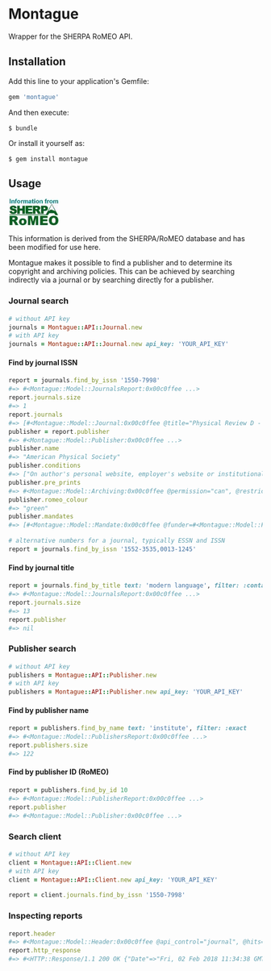# Montague

Wrapper for the SHERPA RoMEO API.

## Installation

Add this line to your application's Gemfile:

```ruby
gem 'montague'
```

And then execute:

    $ bundle

Or install it yourself as:

    $ gem install montague

## Usage

<a href="http://www.sherpa.ac.uk/romeo.php"><img src="romeosmall.jpg" width="100" height="54" alt="SHERPA/RoMEO Database" border="0"></a>

This information is derived from the SHERPA/RoMEO database and has been modified for use here.

Montague makes it possible to find a publisher and to determine its copyright and archiving policies. This can be achieved by searching indirectly via a journal or by searching directly for a publisher.

### Journal search
```ruby
# without API key
journals = Montague::API::Journal.new
# with API key
journals = Montague::API::Journal.new api_key: 'YOUR_API_KEY'
```

#### Find by journal ISSN
```ruby
report = journals.find_by_issn '1550-7998'
#=> #<Montague::Model::JournalsReport:0x00c0ffee ...>
report.journals.size
#=> 1
report.journals
#=> [#<Montague::Model::Journal:0x00c0ffee @title="Physical Review D - Particles, Fields, Gravitation and Cosmology", @issn="1550-7998">]
publisher = report.publisher
#=> #<Montague::Model::Publisher:0x00c0ffee ...>
publisher.name
#=> "American Physical Society"
publisher.conditions
#=> ["On author's personal website, employer's website or institutional repository", ...]
publisher.pre_prints
#=> #<Montague::Model::Archiving:0x00c0ffee @permission="can", @restrictions=[]>
publisher.romeo_colour
#=> "green"
publisher.mandates
#=> [#<Montague::Model::Mandate:0x00c0ffee @funder=#<Montague::Model::Funder:0x00c0ffee @name="Australian Research Council", @acronym="ARC">, @publisher_complies="yes", @compliance_type="Compliant", @selected_titles="no">, ...]
```

```ruby
# alternative numbers for a journal, typically ESSN and ISSN
report = journals.find_by_issn '1552-3535,0013-1245'
```

#### Find by journal title
```ruby
report = journals.find_by_title text: 'modern language', filter: :contains
#=> #<Montague::Model::JournalsReport:0x00c0ffee ...>
report.journals.size
#=> 13
report.publisher
#=> nil
```

### Publisher search
```ruby
# without API key
publishers = Montague::API::Publisher.new
# with API key
publishers = Montague::API::Publisher.new api_key: 'YOUR_API_KEY'
```

#### Find by publisher name
```ruby
report = publishers.find_by_name text: 'institute', filter: :exact
#=> #<Montague::Model::PublishersReport:0x00c0ffee ...>
report.publishers.size
#=> 122
```

#### Find by publisher ID (RoMEO)
```ruby
report = publishers.find_by_id 10
#=> #<Montague::Model::PublisherReport:0x00c0ffee ...>
report.publisher
#=> #<Montague::Model::Publisher:0x00c0ffee ...>
```

### Search client
```ruby
# without API key
client = Montague::API::Client.new
# with API key
client = Montague::API::Client.new api_key: 'YOUR_API_KEY'
```

```ruby
report = client.journals.find_by_issn '1550-7998'
```

### Inspecting reports
```ruby
report.header
#=> #<Montague::Model::Header:0x00c0ffee @api_control="journal", @hits=1, @message=nil, @outcome="singleJournal">
report.http_response
#=> #<HTTP::Response/1.1 200 OK {"Date"=>"Fri, 02 Feb 2018 11:34:38 GMT", "Server"=>"Apache/2.4.7 (Ubuntu)", "X-Powered-By"=>"PHP/5.5.9-1ubuntu4.22", "Access-Control-Allow-Origin"=>"*", "Vary"=>"Accept-Encoding", "Content-Length"=>"5056", "Connection"=>"close", "Content-Type"=>"text/xml"}>
```


